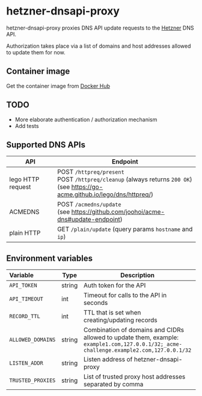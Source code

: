 # hetzner-dnsapi-proxy

hetzner-dnsapi-proxy proxies DNS API update requests to the [Hetzner](https://dns.hetzner.com/api-docs) DNS API.

Authorization takes place via a list of domains and host addresses allowed to update them for now.

## Container image

Get the container image from [Docker Hub](https://hub.docker.com/r/0xfelix/hetzner-dnsapi-proxy)

## TODO

- More elaborate authentication / authorization mechanism
- Add tests 

## Supported DNS APIs

| API               | Endpoint                                                                                                                          |
|-------------------|-----------------------------------------------------------------------------------------------------------------------------------|
| lego HTTP request | POST `/httpreq/present`<br>POST `/httpreq/cleanup` (always returns `200 OK`)<br>(see https://go-acme.github.io/lego/dns/httpreq/) |
| ACMEDNS           | POST `/acmedns/update`<br>(see https://github.com/joohoi/acme-dns#update-endpoint)                                                |
| plain HTTP        | GET `/plain/update` (query params `hostname` and `ip`)                                                                            |

## Environment variables

| Variable          | Type   | Description                                                                                                                                | Required | Default           |
|:------------------|--------|--------------------------------------------------------------------------------------------------------------------------------------------|----------|-------------------|
| `API_TOKEN`       | string | Auth token for the API                                                                                                                     | Y        |                   |
| `API_TIMEOUT`     | int    | Timeout for calls to the API in seconds                                                                                                    | N        | 15 seconds        |
| `RECORD_TTL`      | int    | TTL that is set when creating/updating records                                                                                             | N        | 60 seconds        |
| `ALLOWED_DOMAINS` | string | Combination of domains and CIDRs allowed to update them, example:<br>`example1.com,127.0.0.1/32;_acme-challenge.example2.com,127.0.0.1/32` | Y        |                   |
| `LISTEN_ADDR`     | string | Listen address of hetzner-dnsapi-proxy                                                                                                     | N        | `:8081`           |
| `TRUSTED_PROXIES` | string | List of trusted proxy host addresses separated by comma                                                                                    | N        | Trust all proxies |
